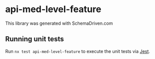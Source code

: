 
# api-med-level-feature

This library was generated with SchemaDriven.com

## Running unit tests

Run `nx test api-med-level-feature` to execute the unit tests via [Jest](https://jestjs.io).

